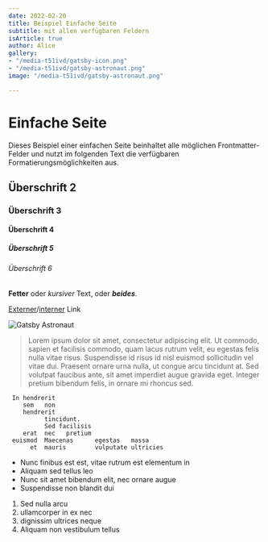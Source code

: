 ```yaml
---
date: 2022-02-20
title: Beispiel Einfache Seite
subtitle: mit allen verfügbaren Feldern
isArticle: true
author: Alice
gallery:
- "/media-t51ivd/gatsby-icon.png"
- "/media-t51ivd/gatsby-astronaut.png"
image: "/media-t51ivd/gatsby-astronaut.png"

---
```

# Einfache Seite

Dieses Beispiel einer einfachen Seite beinhaltet alle möglichen Frontmatter-Felder und nutzt im folgenden Text die verfügbaren Formatierungsmöglichkeiten aus.

## Überschrift 2

### Überschrift 3

#### Überschrift 4

##### Überschrift 5

###### Überschrift 6

**Fetter** oder _kursiver_ Text, oder **_beides_**.

[Externer](https://wikipedia.org/ "Wikipedia")/[interner](/app/profile "Profilseite") Link

![Gatsby Astronaut](/media-t51ivd/gatsby-icon.png)

> Lorem ipsum dolor sit amet, consectetur adipiscing elit. Ut commodo, sapien et facilisis commodo, quam lacus rutrum velit, eu egestas felis nulla vitae risus. Suspendisse id risus id nisl euismod sollicitudin vel vitae dui. Praesent ornare urna nulla, ut congue arcu tincidunt at. Sed volutpat faucibus ante, sit amet imperdiet augue gravida eget. Integer pretium bibendum felis, in ornare mi rhoncus sed.

     In hendrerit
        sem   non
        hendrerit
              tincidunt.
              Sed facilisis
        erat  nec   pretium
     euismod  Maecenas      egestas   massa
          et  mauris        vulputate ultricies

* Nunc finibus est est, vitae rutrum est elementum in
* Aliquam sed tellus leo
* Nunc sit amet bibendum elit, nec ornare augue
* Suspendisse non blandit dui

1. Sed nulla arcu
2. ullamcorper in ex nec
3. dignissim ultrices neque
4. Aliquam non vestibulum tellus
